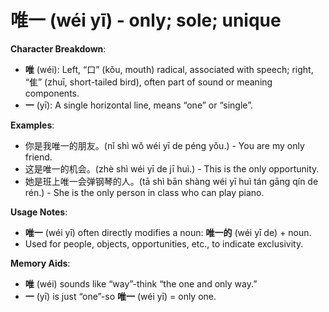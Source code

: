 # **唯一 (wéi yī) - only; sole; unique**

**Character Breakdown**:  
- **唯** (wéi): Left, “口” (kǒu, mouth) radical, associated with speech; right, “隹” (zhuī, short-tailed bird), often part of sound or meaning components.  
- **一** (yī): A single horizontal line, means “one” or “single”.

**Examples**:  
- 你是我唯一的朋友。(nǐ shì wǒ wéi yī de péng yǒu.) - You are my only friend.  
- 这是唯一的机会。(zhè shì wéi yī de jī huì.) - This is the only opportunity.  
- 她是班上唯一会弹钢琴的人。(tā shì bān shàng wéi yī huì tán gāng qín de rén.) - She is the only person in class who can play piano.

**Usage Notes**:  
- **唯一** (wéi yī) often directly modifies a noun: **唯一的** (wéi yī de) + noun.  
- Used for people, objects, opportunities, etc., to indicate exclusivity.

**Memory Aids**:  
- **唯** (wéi) sounds like “way”-think “the one and only way.”  
- **一** (yī) is just “one”-so **唯一** (wéi yī) = only one.